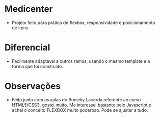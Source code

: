 # Medicenter
- Projeto feito para prática de flexbox, responsividade e posicionamento de itens

# Diferencial
- Facilmente adaptavel a outros ramos, usando o mesmo template e a forma que foi construído.

# Observações
- Feito junto com as aulas do Bonieky Lacerda referente ao curso HTML5/CSS3, gostei muito. Me interessei bastante pelo Javascript e achei o conceito FLEXBOX muito poderoso. Pode se ajustar a tudo.
